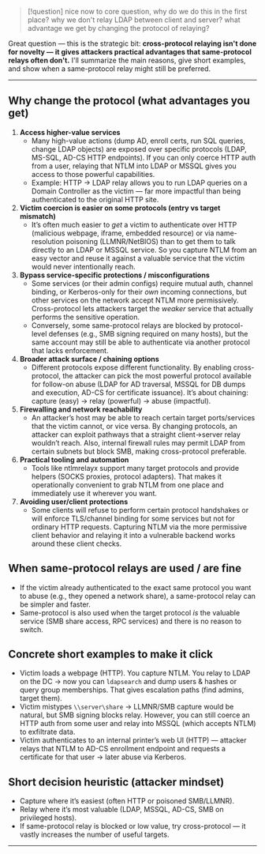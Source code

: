 
> [!question] 
> nice now to core question, 
> why  do we do this in the first place? why we don't relay LDAP between client and server? what advantage we get by changing the protocol of relaying?

Great question — this is the strategic bit: **cross-protocol relaying isn't done for novelty — it gives attackers practical advantages that same-protocol relays often don't.** I'll summarize the main reasons, give short examples, and show when a same-protocol relay might still be preferred.

---
## Why change the protocol (what advantages you get)
1. **Access higher-value services**
    - Many high-value actions (dump AD, enroll certs, run SQL queries, change LDAP objects) are exposed over specific protocols (LDAP, MS-SQL, AD-CS HTTP endpoints). If you can only coerce HTTP auth from a user, relaying that NTLM into LDAP or MSSQL gives you access to those powerful capabilities.
    - Example: HTTP → LDAP relay allows you to run LDAP queries on a Domain Controller as the victim — far more impactful than being authenticated to the original HTTP site.
2. **Victim coercion is easier on some protocols (entry vs target mismatch)**
    - It’s often much easier to _get_ a victim to authenticate over HTTP (malicious webpage, iframe, embedded resource) or via name-resolution poisoning (LLMNR/NetBIOS) than to get them to talk directly to an LDAP or MSSQL service. So you capture NTLM from an easy vector and reuse it against a valuable service that the victim would never intentionally reach.
3. **Bypass service-specific protections / misconfigurations**
    - Some services (or their admin configs) require mutual auth, channel binding, or Kerberos-only for their _own_ incoming connections, but other services on the network accept NTLM more permissively. Cross-protocol lets attackers target the _weaker_ service that actually performs the sensitive operation.
    - Conversely, some same-protocol relays are blocked by protocol-level defenses (e.g., SMB signing required on many hosts), but the same account may still be able to authenticate via another protocol that lacks enforcement.
4. **Broader attack surface / chaining options**
    - Different protocols expose different functionality. By enabling cross-protocol, the attacker can pick the most powerful protocol available for follow-on abuse (LDAP for AD traversal, MSSQL for DB dumps and execution, AD-CS for certificate issuance). It’s about chaining: capture (easy) → relay (powerful) → abuse (impactful).
5. **Firewalling and network reachability**
    - An attacker’s host may be able to reach certain target ports/services that the victim cannot, or vice versa. By changing protocols, an attacker can exploit pathways that a straight client→server relay wouldn’t reach. Also, internal firewall rules may permit LDAP from certain subnets but block SMB, making cross-protocol preferable.
6. **Practical tooling and automation**
    - Tools like ntlmrelayx support many target protocols and provide helpers (SOCKS proxies, protocol adapters). That makes it operationally convenient to grab NTLM from one place and immediately use it wherever you want.
7. **Avoiding user/client protections**
    - Some clients will refuse to perform certain protocol handshakes or will enforce TLS/channel binding for some services but not for ordinary HTTP requests. Capturing NTLM via the more permissive client behavior and relaying it into a vulnerable backend works around these client checks.
## When same-protocol relays are used / are fine
- If the victim already authenticated to the exact same protocol you want to abuse (e.g., they opened a network share), a same-protocol relay can be simpler and faster.
- Same-protocol is also used when the target protocol _is_ the valuable service (SMB share access, RPC services) and there is no reason to switch.
## Concrete short examples to make it click
- Victim loads a webpage (HTTP). You capture NTLM. You relay to LDAP on the DC → now you can `ldapsearch` and dump users & hashes or query group memberships. That gives escalation paths (find admins, target them).
- Victim mistypes `\\server\share` → LLMNR/SMB capture would be natural, but SMB signing blocks relay. However, you can still coerce an HTTP auth from some user and relay into MSSQL (which accepts NTLM) to exfiltrate data.
- Victim authenticates to an internal printer’s web UI (HTTP) — attacker relays that NTLM to AD-CS enrollment endpoint and requests a certificate for that user → later abuse via Kerberos.

## Short decision heuristic (attacker mindset)
- Capture where it’s easiest (often HTTP or poisoned SMB/LLMNR).
- Relay where it’s most valuable (LDAP, MSSQL, AD-CS, SMB on privileged hosts).
- If same-protocol relay is blocked or low value, try cross-protocol — it vastly increases the number of useful targets.
---
